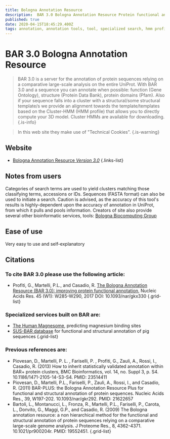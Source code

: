 ```yaml
---
title: Bologna Annotation Resource
description:  BAR 3.0 Bologna Annotation Resource Protein functional and structural annotation
published: true
date: 2020-04-15T18:45:29.400Z
tags: annotation, annotation tools, tool, specialized search, hmm profile, clustering, speciali
---
```


# BAR 3.0 Bologna Annotation Resource

> BAR 3.0 is a server for the annotation of protein sequences relying on a comparative large-scale analysis on the entire UniProt. With BAR 3.0 and a sequence you can annotate when possible: function (Gene Ontology), structure (Protein Data Bank), protein domains (Pfam). Also if your sequence falls into a cluster with a structural/some structural template/s we provide an alignment towards the template/templates based on the Cluster-HMM (HMM profile) that allows you to directly compute your 3D model. Cluster HMMs are available for downloading.
{.is-info}

> In this web site they make use of "Technical Cookies".
{.is-warning}

## Website

- [Bologna Annotation Resource *Version 3.0*](https://bar.biocomp.unibo.it/bar3/)
{.links-list}

## Notes from users 

Categories of search terms are used to yield clusters matching those classifying terms, accessions or IDs. Sequences (FASTA format) can also be used to initiate a search. Caution is advised, as the accuracy of this tool's results is highly-dependent upon the accuracy of annotation in UniProt, from which it pulls and pools information. Creators of site also provide several other bioinformatic services, tools: [Bologna Biocomputing Group](http://www.biocomp.unibo.it/predictors.html)

## Ease of use 

Very easy to use and self-explanatory 

## Citations

### To cite BAR 3.0 please use the following article:

- Profiti, G., Martelli, P.L., and Casadio, R. [The Bologna Annotation Resource (BAR 3.0): improving protein functional annotation](https://academic.oup.com/nar/article-lookup/doi/10.1093/nar/gkx330), Nucleic Acids Res. 45 (W1): W285-W290, 2017 DOI: 10.1093/nar/gkx330
{.grid-list}

### Specialized services built on BAR are:

- [The Human Magnesome](https://bar.biocomp.unibo.it/mg/), predicting magnesium binding sites
- [SUS-BAR database](https://bar.biocomp.unibo.it/pig/) for functional and structural annotation of pig sequences
{.grid-list}

### Previous references are:

- Piovesan, D., Martelli, P. L. , Fariselli, P. , Profiti, G., Zauli, A., Rossi, I., Casadio, R. (2013) How to inherit statistically validated annotation within BAR+ protein clusters, BMC Bioinformatics, vol. 14, no. Suppl 3, p. S4. 10.1186/1471-2105-14-S3-S4. PMID: 23514411
- Piovesan, D., Martelli, P.L., Fariselli, P., Zauli, A., Rossi, I., and Casadio, R. (2011) BAR-PLUS: the Bologna Annotation Resource Plus for functional and structural annotation of protein sequences. Nucleic Acids Res., 39, W197-202. 10.1093/nar/gkr292. PMID: 21622657
- Bartoli, L., Montanucci, L., Fronza, R., Martelli, P.L., Fariselli, P., Carota, L., Donvito, G., Maggi, G.P., and Casadio, R. (2009) The Bologna annotation resource: a non hierarchical method for the functional and structural annotation of protein sequences relying on a comparative large-scale genome analysis. J Proteome Res., 8, 4362-4371. 10.1021/pr900204r. PMID: 19552451.
{.grid-list}